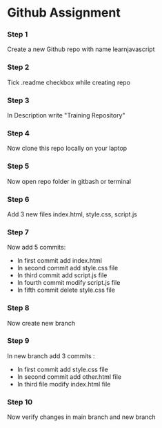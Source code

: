 # Github Assignment

### Step 1

Create a new Github repo with name learnjavascript

### Step 2

Tick .readme checkbox while creating repo

### Step 3

In Description write "Training Repository"

### Step 4

Now clone this repo locally on your laptop

### Step 5

Now open repo folder in gitbash or terminal

### Step 6

Add 3 new files index.html, style.css, script.js

### Step 7

Now add 5 commits:

- In first commit add index.html
- In second commit add style.css file
- In third commit add script.js file
- In fourth commit modify script.js file
- In fifth commit delete style.css file

### Step 8

Now create new branch

### Step 9

In new branch add 3 commits :

- In first commit add style.css file
- In second commit add other.html file
- In third file modify index.html file

### Step 10

Now verify changes in main branch and new branch
